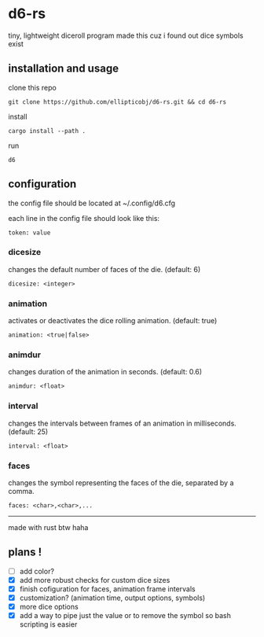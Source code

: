 # d6-rs

tiny, lightweight diceroll program
made this cuz i found out dice symbols exist

## installation and usage
clone this repo
```
git clone https://github.com/ellipticobj/d6-rs.git && cd d6-rs
```

install
```
cargo install --path .
```

run
```
d6
```

## configuration
the config file should be located at ~/.config/d6.cfg

each line in the config file should look like this:
```
token: value
```

### dicesize
changes the default number of faces of the die. (default: 6)
```
dicesize: <integer>
```

### animation
activates or deactivates the dice rolling animation. (default: true)
```
animation: <true|false>
```

### animdur
changes duration of the animation in seconds. (default: 0.6)
```
animdur: <float>
```

### interval
changes the intervals between frames of an animation in milliseconds. (default: 25)
```
interval: <float>
```

### faces
changes the symbol representing the faces of the die, separated by a comma.
```
faces: <char>,<char>,...
```

---

made with rust btw haha

## plans !
- [ ] add color?
- [x] add more robust checks for custom dice sizes
- [x] finish cofiguration for faces, animation frame intervals
- [x] customization? (animation time, output options, symbols)
- [x] more dice options
- [x] add a way to pipe just the value or to remove the symbol so bash scripting is easier
